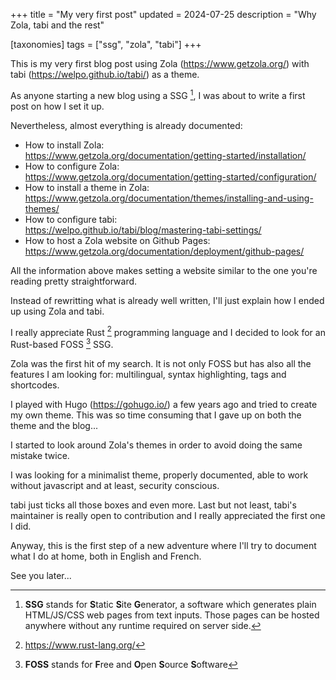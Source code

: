 +++
title = "My very first post"
updated = 2024-07-25
description = "Why Zola, tabi and the rest"

[taxonomies]
tags = ["ssg", "zola", "tabi"]
+++

This is my very first blog post using Zola (<https://www.getzola.org/>) with tabi (<https://welpo.github.io/tabi/>) as a theme.

As anyone starting a new blog using a SSG [^1], I was about to write a first post on how I set it up.

Nevertheless, almost everything is already documented:
- How to install Zola:\
<https://www.getzola.org/documentation/getting-started/installation/>
- How to configure Zola:\
<https://www.getzola.org/documentation/getting-started/configuration/>
- How to install a theme in Zola:\
<https://www.getzola.org/documentation/themes/installing-and-using-themes/>
- How to configure tabi:\
<https://welpo.github.io/tabi/blog/mastering-tabi-settings/>
- How to host a Zola website on Github Pages:\
<https://www.getzola.org/documentation/deployment/github-pages/>

All the information above makes setting a website similar to the one you're reading pretty straightforward.

Instead of rewritting what is already well written, I'll just explain how I ended up using Zola and tabi.

I really appreciate Rust [^2] programming language and I decided to look for an Rust-based FOSS [^3] SSG.

Zola was the first hit of my search.
It is not only FOSS but has also all the features I am looking for: multilingual, syntax highlighting, tags and shortcodes.

I played with Hugo (<https://gohugo.io/>) a few years ago and tried to create my own theme.
This was so time consuming that I gave up on both the theme and the blog...

I started to look around Zola's themes in order to avoid doing the same mistake twice.

I was looking for a minimalist theme, properly documented, able to work without javascript and at least, security conscious.

tabi just ticks all those boxes and even more.
Last but not least, tabi's maintainer is really open to contribution and I really appreciated the first one I did.

Anyway, this is the first step of a new adventure where I'll try to document what I do at home, both in English and French.

See you later...

[^1]: **SSG** stands for **S**tatic **S**ite **G**enerator, a software which generates plain HTML/JS/CSS web pages from text inputs. Those pages can be hosted anywhere without any runtime required on server side.
[^2]: <https://www.rust-lang.org/>
[^3]: **FOSS** stands for **F**ree and **O**pen **S**ource **S**oftware
